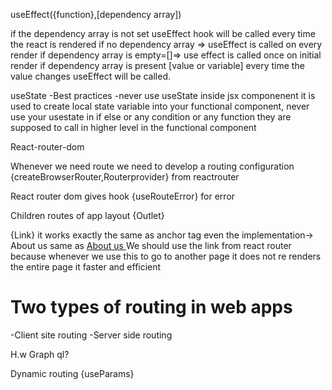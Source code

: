useEffect({function},[dependency array])

if the dependency array is not set useEffect hook will be called every time the react is rendered
if no dependency array => useEffect is called on every render
if dependency array is empty=[]=> use effect is called once on initial render
if dependency array is present [value or variable] every time the value changes useEffect will be called.

useState -Best practices -never use useState inside jsx componenent it is used to create local state variable into your functional component,
never use your usestate in if else or any condition or any function they are supposed to call in higher level in the functional component

React-router-dom

Whenever we need route we need to develop a routing configuration
{createBrowserRouter,Routerprovider} from reactrouter

React router dom gives hook {useRouteError} for error

Children routes of app layout
{Outlet}

{Link} it works exactly the same as anchor tag even the implementation-> <Link to="/About">About us</Link> same as <a href='/about'> About us </a>
We should use the link from react router because whenever we use this to go to another page it does not re renders the entire page it faster and efficient

# Two types of routing in web apps

-Client site routing
-Server side routing

H.w Graph ql?

Dynamic routing
{useParams}
